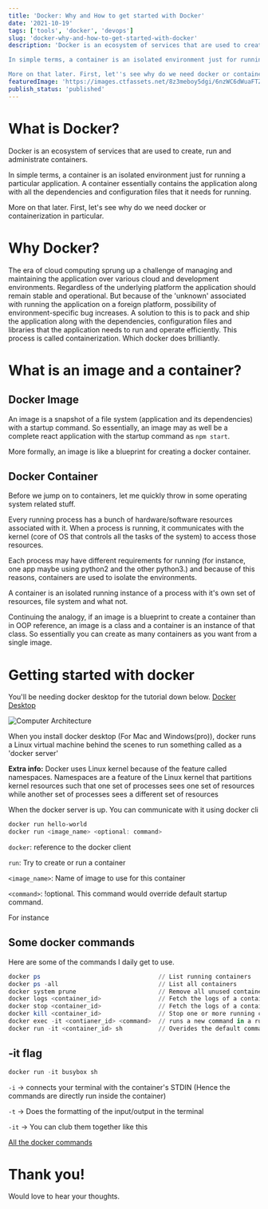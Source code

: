 ```yaml
---
title: 'Docker: Why and How to get started with Docker'
date: '2021-10-19'
tags: ['tools', 'docker', 'devops']
slug: 'docker-why-and-how-to-get-started-with-docker'
description: 'Docker is an ecosystem of services that are used to create, run and administrate containers.

In simple terms, a container is an isolated environment just for running a particular application. A container essentially contains the application along with all the dependencies and configuration files that it needs for running.

More on that later. First, let''s see why do we need docker or containerization in particular.'
featuredImage: 'https://images.ctfassets.net/8z3meboy5dgi/6nzWC6dWuaFTZyCJmqmycj/665df1f46b3ef5a47f54cd621c7230a1/cover.jpg'
publish_status: 'published'
---
```


# What is Docker?

Docker is an ecosystem of services that are used to create, run and administrate containers.

In simple terms, a container is an isolated environment just for running a particular application. A container essentially contains the application along with all the dependencies and configuration files that it needs for running.

More on that later. First, let's see why do we need docker or containerization in particular.

# Why Docker?

The era of cloud computing sprung up a challenge of managing and maintaining the application over various cloud and development environments. Regardless of the underlying platform the application should remain stable and operational. But because of the 'unknown' associated with running the application on a foreign platform, possibility of environment-specific bug increases. A solution to this is to pack and ship the application along with the dependencies, configuration files and libraries that the application needs to run and operate efficiently. This process is called containerization. Which docker does brilliantly.

# What is an image and a container?

## Docker Image

An image is a snapshot of a file system (application and its dependencies) with a startup command. So essentially, an image may as well be a complete react application with the startup command as `npm start`.

More formally, an image is like a blueprint for creating a docker container.

## Docker Container

Before we jump on to containers, let me quickly throw in some operating system related stuff.

Every running process has a bunch of hardware/software resources associated with it. When a process is running, it communicates with the kernel (core of OS that controls all the tasks of the system) to access those resources.

Each process may have different requirements for running (for instance, one app maybe using python2 and the other python3.) and because of this reasons, containers are used to isolate the environments.

A container is an isolated running instance of a process with it's own set of resources, file system and what not.

Continuing the analogy, if an image is a blueprint to create a container than in OOP reference, an image is a class and a container is an instance of that class. So essentially you can create as many containers as you want from a single image.

# Getting started with docker

You'll be needing docker desktop for the tutorial down below. [Docker Desktop](https://www.docker.com/products/docker-desktop)

![Computer Architecture](https://dev-to-uploads.s3.amazonaws.com/uploads/articles/ic5sjfuvp8xqo685jjs6.png)

When you install docker desktop (For Mac and Windows(pro)), docker runs a Linux virtual machine behind the scenes to run something called as a 'docker server'

**Extra info:**
Docker uses Linux kernel because of the feature called namespaces. Namespaces are a feature of the Linux kernel that partitions kernel resources such that one set of processes sees one set of resources while another set of processes sees a different set of resources

When the docker server is up. You can communicate with it using docker cli

```powershell
docker run hello-world
docker run <image_name> <optional: command>
```

`docker`: reference to the docker client

`run`: Try to create or run a container

`<image_name>`: Name of image to use for this container

`<command>`: !optional. This command would override default startup command.

For instance

## Some docker commands

Here are some of the commands I daily get to use.

```powershell
docker ps                                 // List running containers
docker ps -all                            // List all containers
docker system prune                       // Remove all unused containers, networks, images (both dangling and unreferenced), and optionally, volumes.
docker logs <container_id>                // Fetch the logs of a container
docker stop <container_id>                // Fetch the logs of a container
docker kill <container_id>                // Stop one or more running containers
docker exec -it <contianer_id> <command>  // runs a new command in a running container.
docker run -it <container_id> sh          // Overides the default command and opens a shell in the running container

```

## -it flag

```powershell
docker run -it busybox sh
```

`-i` → connects your terminal with the container's STDIN (Hence the commands are directly run inside the container)

`-t` → Does the formatting of the input/output in the terminal

`-it` → You can club them together like this

[All the docker commands](https://docs.docker.com/engine/reference/commandline/docker/)

# Thank you!

Would love to hear your thoughts.
